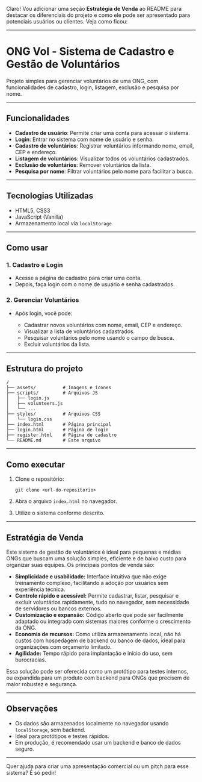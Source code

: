 Claro! Vou adicionar uma seção **Estratégia de Venda** ao README para destacar os diferenciais do projeto e como ele pode ser apresentado para potenciais usuários ou clientes. Veja como ficou:

---

# ONG Vol - Sistema de Cadastro e Gestão de Voluntários

Projeto simples para gerenciar voluntários de uma ONG, com funcionalidades de cadastro, login, listagem, exclusão e pesquisa por nome.

---

## Funcionalidades

* **Cadastro de usuário**: Permite criar uma conta para acessar o sistema.
* **Login**: Entrar no sistema com nome de usuário e senha.
* **Cadastro de voluntários**: Registrar voluntários informando nome, email, CEP e endereço.
* **Listagem de voluntários**: Visualizar todos os voluntários cadastrados.
* **Exclusão de voluntários**: Remover voluntários da lista.
* **Pesquisa por nome**: Filtrar voluntários pelo nome para facilitar a busca.

---

## Tecnologias Utilizadas

* HTML5, CSS3
* JavaScript (Vanilla)
* Armazenamento local via `localStorage`

---

## Como usar

### 1. Cadastro e Login

* Acesse a página de cadastro para criar uma conta.
* Depois, faça login com o nome de usuário e senha cadastrados.

### 2. Gerenciar Voluntários

* Após login, você pode:

  * Cadastrar novos voluntários com nome, email, CEP e endereço.
  * Visualizar a lista de voluntários cadastrados.
  * Pesquisar voluntários pelo nome usando o campo de busca.
  * Excluir voluntários da lista.

---

## Estrutura do projeto

```
/
├── assets/          # Imagens e ícones
├── scripts/         # Arquivos JS
│   ├── login.js
│   ├── volunteers.js
│   └── ...
├── styles/          # Arquivos CSS
│   └── login.css
├── index.html       # Página principal
├── login.html       # Página de login
├── register.html    # Página de cadastro
└── README.md        # Este arquivo
```

---

## Como executar

1. Clone o repositório:

   ```
   git clone <url-do-repositorio>
   ```
2. Abra o arquivo `index.html` no navegador.
3. Utilize o sistema conforme descrito.

---

## Estratégia de Venda

Este sistema de gestão de voluntários é ideal para pequenas e médias ONGs que buscam uma solução simples, eficiente e de baixo custo para organizar suas equipes. Os principais pontos de venda são:

* **Simplicidade e usabilidade:** Interface intuitiva que não exige treinamento complexo, facilitando a adoção por usuários sem experiência técnica.
* **Controle rápido e acessível:** Permite cadastrar, listar, pesquisar e excluir voluntários rapidamente, tudo no navegador, sem necessidade de servidores ou bancos externos.
* **Customização e expansão:** Código aberto que pode ser facilmente adaptado ou integrado com sistemas maiores conforme o crescimento da ONG.
* **Economia de recursos:** Como utiliza armazenamento local, não há custos com hospedagem de backend ou banco de dados, ideal para organizações com orçamento limitado.
* **Agilidade:** Tempo rápido para implantação e início do uso, sem burocracias.

Essa solução pode ser oferecida como um protótipo para testes internos, ou expandida para um produto com backend para ONGs que precisem de maior robustez e segurança.

---

## Observações

* Os dados são armazenados localmente no navegador usando `localStorage`, sem backend.
* Ideal para protótipos e testes rápidos.
* Em produção, é recomendado usar um backend e banco de dados seguro.

---

Quer ajuda para criar uma apresentação comercial ou um pitch para esse sistema? É só pedir!
